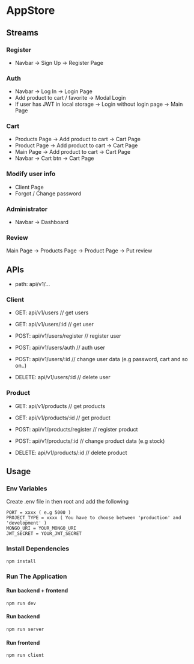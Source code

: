 # AppStore

## Streams

### Register
- Navbar -> Sign Up -> Register Page

### Auth
- Navbar -> Log In -> Login Page
- Add product to cart / favorite -> Modal Login
- If user has JWT in local storage -> Login without login page -> Main Page

### Cart
- Products Page -> Add product to cart -> Cart Page
- Product Page -> Add product to cart -> Cart Page
- Main Page -> Add product to cart -> Cart Page
- Navbar -> Cart btn -> Cart Page

### Modify user info
- Client Page
- Forgot / Change password

### Administrator
- Navbar -> Dashboard

### Review
Main Page -> Products Page -> Product Page -> Put review

## APIs

- path: api/v1/...

### Client

- GET: api/v1/users             // get users

- GET: api/v1/users/:id         // get user

- POST: api/v1/users/register   // register user

- POST: api/v1/users/auth       // auth user

- POST: api/v1/users/:id        // change user data (e.g password, cart and so on..)

- DELETE: api/v1/users/:id      // delete user

### Product

- GET: api/v1/products             // get products

- GET: api/v1/products/:id         // get product

- POST: api/v1/products/register   // register product

- POST: api/v1/products/:id        // change product data (e.g stock)

- DELETE: api/v1/products/:id      // delete product

## Usage

### Env Variables

Create .env file in then root and add the following

```
PORT = xxxx ( e.g 5000 )
PROJECT_TYPE = xxxx ( You have to choose between 'production' and 'development' )
MONGO_URI = YOUR_MONGO_URI
JWT_SECRET = YOUR_JWT_SECRET
```

### Install Dependencies

```
npm install
```

### Run The Application

#### Run backend + frontend
```
npm run dev 
```

#### Run backend
```
npm run server 
```

#### Run frontend
```
npm run client
```